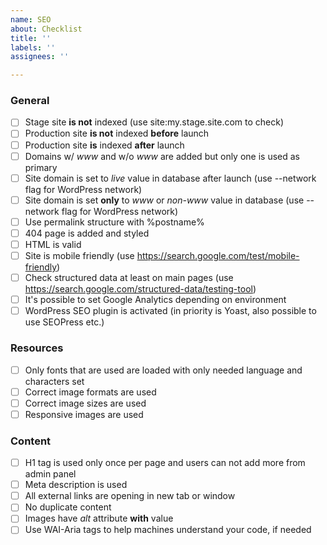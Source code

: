 ```yaml
---
name: SEO
about: Checklist
title: ''
labels: ''
assignees: ''

---
```


### General

- [ ] Stage site **is not** indexed (use site:my.stage.site.com to check)
- [ ] Production site **is not** indexed **before** launch
- [ ] Production site **is** indexed **after** launch
- [ ] Domains w/ _www_ and w/o _www_ are added but only one is used as primary
- [ ] Site domain is set to _live_ value in database after launch (use --network flag for WordPress network)
- [ ] Site domain is set **only** to _www_ or _non-www_ value in database (use --network flag for WordPress network)
- [ ] Use permalink structure with %postname%
- [ ] 404 page is added and styled
- [ ] HTML is valid
- [ ] Site is mobile friendly (use https://search.google.com/test/mobile-friendly)
- [ ] Check structured data at least on main pages (use https://search.google.com/structured-data/testing-tool)
- [ ] It's possible to set Google Analytics depending on environment
- [ ] WordPress SEO plugin is activated (in priority is Yoast, also possible to use SEOPress etc.)

### Resources

- [ ] Only fonts that are used are loaded with only needed language and characters set
- [ ] Correct image formats are used
- [ ] Correct image sizes are used
- [ ] Responsive images are used

### Content

- [ ] H1 tag is used only once per page and users can not add more from admin panel
- [ ] Meta description is used
- [ ] All external links are opening in new tab or window
- [ ] No duplicate content
- [ ] Images have _alt_ attribute **with** value
- [ ] Use WAI-Aria tags to help machines understand your code, if needed
